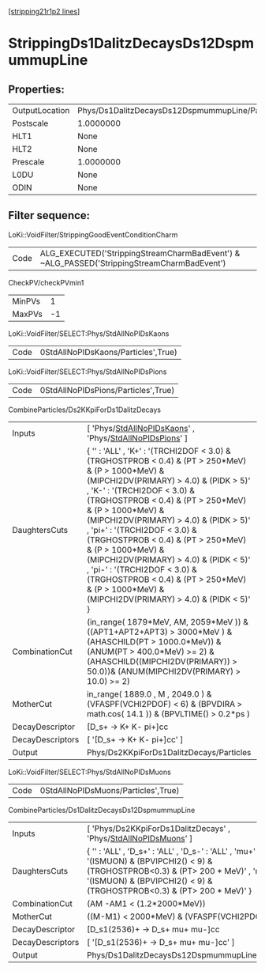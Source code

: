 [[stripping21r1p2 lines]](./stripping21r1p2-index)

# StrippingDs1DalitzDecaysDs12DspmummupLine

## Properties:

|                |                                                 |
|----------------|-------------------------------------------------|
| OutputLocation | Phys/Ds1DalitzDecaysDs12DspmummupLine/Particles |
| Postscale      | 1.0000000                                       |
| HLT1           | None                                            |
| HLT2           | None                                            |
| Prescale       | 1.0000000                                       |
| L0DU           | None                                            |
| ODIN           | None                                            |

## Filter sequence:

LoKi::VoidFilter/StrippingGoodEventConditionCharm

|      |                                                                                            |
|------|--------------------------------------------------------------------------------------------|
| Code | ALG_EXECUTED('StrippingStreamCharmBadEvent') & ~ALG_PASSED('StrippingStreamCharmBadEvent') |

CheckPV/checkPVmin1

|        |     |
|--------|-----|
| MinPVs | 1   |
| MaxPVs | -1  |

LoKi::VoidFilter/SELECT:Phys/StdAllNoPIDsKaons

|      |                                     |
|------|-------------------------------------|
| Code | 0StdAllNoPIDsKaons/Particles',True) |

LoKi::VoidFilter/SELECT:Phys/StdAllNoPIDsPions

|      |                                     |
|------|-------------------------------------|
| Code | 0StdAllNoPIDsPions/Particles',True) |

CombineParticles/Ds2KKpiForDs1DalitzDecays

|                  |                                                                                                                                                                                                                                                                                                                                                                                                                                                                                                                                                                              |
|------------------|------------------------------------------------------------------------------------------------------------------------------------------------------------------------------------------------------------------------------------------------------------------------------------------------------------------------------------------------------------------------------------------------------------------------------------------------------------------------------------------------------------------------------------------------------------------------------|
| Inputs           | [ 'Phys/[StdAllNoPIDsKaons](./stripping21r1p2-commonparticles-stdallnopidskaons)' , 'Phys/[StdAllNoPIDsPions](./stripping21r1p2-commonparticles-stdallnopidspions)' ]                                                                                                                                                                                                                                                                                                                                                                                                      |
| DaughtersCuts    | { '' : 'ALL' , 'K+' : '(TRCHI2DOF \< 3.0) & (TRGHOSTPROB \< 0.4) & (PT \> 250\*MeV) & (P \> 1000\*MeV) & (MIPCHI2DV(PRIMARY) \> 4.0) & (PIDK \> 5)' , 'K-' : '(TRCHI2DOF \< 3.0) & (TRGHOSTPROB \< 0.4) & (PT \> 250\*MeV) & (P \> 1000\*MeV) & (MIPCHI2DV(PRIMARY) \> 4.0) & (PIDK \> 5)' , 'pi+' : '(TRCHI2DOF \< 3.0) & (TRGHOSTPROB \< 0.4) & (PT \> 250\*MeV) & (P \> 1000\*MeV) & (MIPCHI2DV(PRIMARY) \> 4.0) & (PIDK \< 5)' , 'pi-' : '(TRCHI2DOF \< 3.0) & (TRGHOSTPROB \< 0.4) & (PT \> 250\*MeV) & (P \> 1000\*MeV) & (MIPCHI2DV(PRIMARY) \> 4.0) & (PIDK \< 5)' } |
| CombinationCut   | (in_range( 1879\*MeV, AM, 2059\*MeV )) & ((APT1+APT2+APT3) \> 3000\*MeV ) & (AHASCHILD(PT \> 1000.0\*MeV)) & (ANUM(PT \> 400.0\*MeV) \>= 2) & (AHASCHILD((MIPCHI2DV(PRIMARY)) \> 50.0))& (ANUM(MIPCHI2DV(PRIMARY) \> 10.0) \>= 2)                                                                                                                                                                                                                                                                                                                                            |
| MotherCut        | in_range( 1889.0 , M , 2049.0 ) & (VFASPF(VCHI2PDOF) \< 6) & (BPVDIRA \> math.cos( 14.1 )) & (BPVLTIME() \> 0.2\*ps )                                                                                                                                                                                                                                                                                                                                                                                                                                                        |
| DecayDescriptor  | [D_s+ -\> K+ K- pi+]cc                                                                                                                                                                                                                                                                                                                                                                                                                                                                                                                                                     |
| DecayDescriptors | [ '[D_s+ -\> K+ K- pi+]cc' ]                                                                                                                                                                                                                                                                                                                                                                                                                                                                                                                                             |
| Output           | Phys/Ds2KKpiForDs1DalitzDecays/Particles                                                                                                                                                                                                                                                                                                                                                                                                                                                                                                                                     |

LoKi::VoidFilter/SELECT:Phys/StdAllNoPIDsMuons

|      |                                     |
|------|-------------------------------------|
| Code | 0StdAllNoPIDsMuons/Particles',True) |

CombineParticles/Ds1DalitzDecaysDs12DspmummupLine

|                  |                                                                                                                                                                                                                        |
|------------------|------------------------------------------------------------------------------------------------------------------------------------------------------------------------------------------------------------------------|
| Inputs           | [ 'Phys/Ds2KKpiForDs1DalitzDecays' , 'Phys/[StdAllNoPIDsMuons](./stripping21r1p2-commonparticles-stdallnopidsmuons)' ]                                                                                               |
| DaughtersCuts    | { '' : 'ALL' , 'D_s+' : 'ALL' , 'D_s-' : 'ALL' , 'mu+' : '(ISMUON) & (BPVIPCHI2() \< 9) & (TRGHOSTPROB\<0.3) & (PT\> 200 \* MeV)' , 'mu-' : '(ISMUON) & (BPVIPCHI2() \< 9) & (TRGHOSTPROB\<0.3) & (PT\> 200 \* MeV)' } |
| CombinationCut   | (AM -AM1 \< (1.2\*2000\*MeV))                                                                                                                                                                                          |
| MotherCut        | ((M-M1) \< 2000\*MeV) & (VFASPF(VCHI2PDOF) \< 20)                                                                                                                                                                      |
| DecayDescriptor  | [D_s1(2536)+ -\> D_s+ mu+ mu-]cc                                                                                                                                                                                     |
| DecayDescriptors | [ '[D_s1(2536)+ -\> D_s+ mu+ mu-]cc' ]                                                                                                                                                                             |
| Output           | Phys/Ds1DalitzDecaysDs12DspmummupLine/Particles                                                                                                                                                                        |
